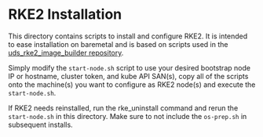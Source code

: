 # RKE2 Installation

This directory contains scripts to install and configure RKE2. It is intended to ease installation on baremetal and is based on scripts used in the [uds_rke2_image_builder repository](https://github.com/defenseunicorns/uds-rke2-image-builder).

Simply modify the `start-node.sh` script to use your desired bootstrap node IP or hostname, cluster token, and kube API SAN(s), copy all of the scripts onto the machine(s) you want to configure as RKE2 node(s) and execute the `start-node.sh`.

If RKE2 needs reinstalled, run the rke_uninstall command and rerun the `start-node.sh` in this directory. Make sure to not include the `os-prep.sh` in subsequent installs.
